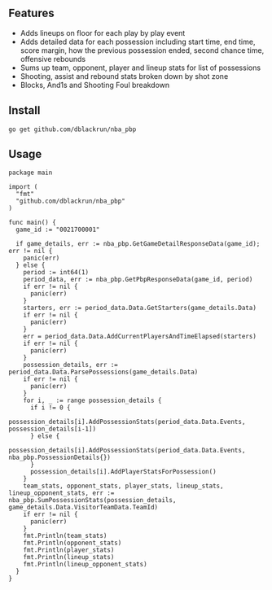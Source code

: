 ## Features

* Adds lineups on floor for each play by play event
* Adds detailed data for each possession including start time, end time, score margin, how the previous possession ended, second chance time, offensive rebounds
* Sums up team, opponent, player and lineup stats for list of possessions
* Shooting, assist and rebound stats broken down by shot zone
* Blocks, And1s and Shooting Foul breakdown

## Install

	go get github.com/dblackrun/nba_pbp

## Usage
```
package main

import (
  "fmt"
  "github.com/dblackrun/nba_pbp"
)

func main() {
  game_id := "0021700001"

  if game_details, err := nba_pbp.GetGameDetailResponseData(game_id); err != nil {
    panic(err)
  } else {
    period := int64(1)
    period_data, err := nba_pbp.GetPbpResponseData(game_id, period)
    if err != nil {
      panic(err)
    }
    starters, err := period_data.Data.GetStarters(game_details.Data)
    if err != nil {
      panic(err)
    }
    err = period_data.Data.AddCurrentPlayersAndTimeElapsed(starters)
    if err != nil {
      panic(err)
    }
    possession_details, err := period_data.Data.ParsePossessions(game_details.Data)
    if err != nil {
      panic(err)
    }
    for i, _ := range possession_details {
      if i != 0 {
        possession_details[i].AddPossessionStats(period_data.Data.Events, possession_details[i-1])
      } else {
        possession_details[i].AddPossessionStats(period_data.Data.Events, nba_pbp.PossessionDetails{})
      }
      possession_details[i].AddPlayerStatsForPossession()
    }
    team_stats, opponent_stats, player_stats, lineup_stats, lineup_opponent_stats, err := nba_pbp.SumPossessionStats(possession_details, game_details.Data.VisitorTeamData.TeamId)
    if err != nil {
      panic(err)
    }
    fmt.Println(team_stats)
    fmt.Println(opponent_stats)
    fmt.Println(player_stats)
    fmt.Println(lineup_stats)
    fmt.Println(lineup_opponent_stats)
  }
}
```
